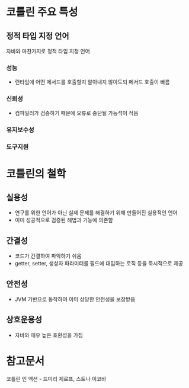 # 코틀린 주요 특성

## 정적 타입 지정 언어
자바와 마찬가지로 정적 타입 지정 언어
### 성능
- 런타임에 어떤 메서드를 호출할지 알아내지 않아도되 메서드 호출이 빠름

### 신뢰성
- 컴파일러가 검증하기 때문에 오류로 중단될 가능석이 적음
 
### 유지보수성

### 도구지원

# 코틀린의 철학

## 실용성
- 연구를 위한 언어가 아닌 실제 문제를 해결하기 위해 만들어진 실용적인 언어
- 이미 성공적으로 검증된 해법과 기능에 의존함

## 간결성
- 코드가 간결하여 파악하기 쉬움
- getter, setter, 생성자 파라미터를 필드에 대입하는 로직 등을 묵시적으로 제공

## 안전성
- JVM 기반으로 동작하여 이미 상당한 안전성을 보장받음

## 상호운용성
- 자바와 매우 높은 호환성을 가짐


# 참고문서

코틀린 인 액션 - 드미리 제로프, 스트나 이코바